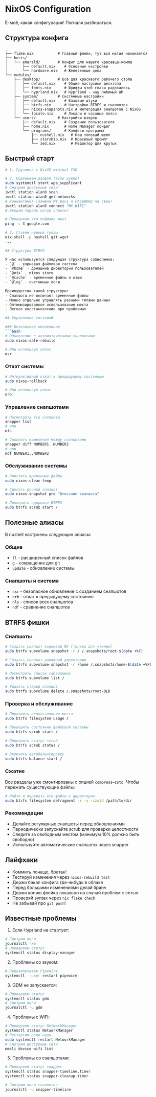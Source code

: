 # NixOS Configuration

Ё-моё, какая конфигурация! Погнали разбираться.

## Структура конфига

```
.
├── flake.nix           # Главный флейк, тут вся магия начинается
├── hosts/
│   └── emerald/        # Конфиг для нашего красавца-компа
│       ├── default.nix    # Основные настройки
│       └── hardware.nix   # Железячные дела
└── modules/
    ├── desktop/        # Всё для красивого рабочего стола
    │   ├── default.nix    # Общие настройки десктопа
    │   ├── fonts.nix      # Шрифты чтоб глаза радовались
    │   └── hyprland.nix   # Hyprland - наш любимый WM
    ├── system/         # Системные настройки
    │   ├── default.nix    # Базовые штуки
    │   ├── btrfs.nix      # Настройки BTRFS и снапшотов
    │   ├── nixos-snapshots.nix # Интеграция снапшотов с NixOS
    │   └── locale.nix     # Локали и часовые пояса
    └── users/          # Настройки юзеров
        ├── default.nix    # Создание пользователя
        ├── home.nix       # Home Manager конфиг
        └── programs/      # Конфиги программ
            ├── nushell.nix   # Наш топовый шелл
            ├── starship.nix  # Красивый промпт
            └── zed.nix       # Редактор для крутых
```

## Быстрый старт

```bash
# 1. Грузимся с NixOS minimal ISO

# 2. Поднимаем вайфай (если нужно)
sudo systemctl start wpa_supplicant
# Смотрим доступные сети
iwctl station wlan0 scan
iwctl station wlan0 get-networks
# Коннектимся (замени MY_WIFI и PASSWORD на свои)
iwctl station wlan0 connect "MY_WIFI"
# Вводим пароль когда спросит

# Проверяем что поймали инет
ping -c 3 google.com

# 3. Ставим нужные тулзы
nix-shell -p nushell git wget
...

## Структура BTRFS

У нас используется следующая структура сабволюмов:
- `@` - корневая файловая система
- `@home` - домашние директории пользователей
- `@nix` - nixos store
- `@cache` - временные файлы и кэши
- `@log` - системные логи

Преимущества такой структуры:
- Снапшоты не включают временные файлы
- Можно отдельно управлять разными типами данных
- Оптимизированное использование места
- Легкое восстановление при проблемах

## Управление системой

### Безопасное обновление
```bash
# Обновление с автоматическими снапшотами
sudo nixos-safe-rebuild

# Или используя алиас
nsr
```

### Откат системы
```bash
# Интерактивный откат к предыдущему состоянию
sudo nixos-rollback

# Или используя алиас
nrb
```

### Управление снапшотами
```bash
# Посмотреть все снапшоты
snapper list
# или
nls

# Сравнить изменения между снапшотами
snapper diff NUMBER1..NUMBER2
# или
ndf NUMBER1..NUMBER2
```

### Обслуживание системы
```bash
# Очистить временные файлы
sudo nixos-clean-temp

# Сделать ручной снапшот
sudo nixos-snapshot pre "Описание снапшота"

# Проверить здоровье BTRFS
sudo btrfs scrub start /
```

## Полезные алиасы

В nushell настроены следующие алиасы:

### Общие
- `ll` - расширенный список файлов
- `g` - сокращение для git
- `update` - обновление системы

### Снапшоты и система
- `nsr` - безопасное обновление с созданием снапшотов
- `nrb` - откат к предыдущему состоянию
- `nls` - список всех снапшотов
- `ndf` - сравнение снапшотов

## BTRFS фишки

### Снапшоты
```bash
# Создать снапшот корневой ФС (только для чтения)
sudo btrfs subvolume snapshot -r / /.snapshots/root-$(date +%F)

# Создать снапшот домашней директории
sudo btrfs subvolume snapshot -r /home /.snapshots/home-$(date +%F)

# Посмотреть список сабволюмов
sudo btrfs subvolume list /

# Удалить старый снапшот
sudo btrfs subvolume delete /.snapshots/root-OLD
```

### Проверка и обслуживание
```bash
# Проверить использование места
sudo btrfs filesystem usage /

# Проверить состояние файловой системы
sudo btrfs scrub start /

# Проверить статус scrub
sudo btrfs scrub status /

# Включить автобалансировку
sudo btrfs balance start /
```

### Сжатие
Все разделы уже смонтированы с опцией `compress=zstd`. Чтобы пережать существующие файлы:
```bash
# Найти и пережать все файлы в директории
sudo btrfs filesystem defragment -r -v -czstd /path/to/dir
```

### Рекомендации
- Делайте регулярные снапшоты перед обновлениями
- Периодически запускайте scrub для проверки целостности
- Следите за свободным местом (минимум 10% должно быть свободно)
- Используйте автоматические снапшоты через snapper

## Лайфхаки

- Коммить почаще, братан!
- Тестируй изменения через `nixos-rebuild test`
- Держи бэкап конфига где-нибудь в облаке
- Перед большими изменениями делай бранч
- Держи копию флейка локально на случай проблем с сетью
- Проверяй syntax через `nix flake check`
- Не забывай про `git push`!

## Известные проблемы

1. Если Hyprland не стартует:
```bash
# Смотрим логи
journalctl -xe
# Проверяем статус
systemctl status display-manager
```

2. Проблемы со звуком:
```bash
# Перезапускаем PipeWire
systemctl --user restart pipewire
```

3. GDM не запускается:
```bash
# Проверяем статус
systemctl status gdm
# Смотрим логи
journalctl -u gdm
```

4. Проблемы с WiFi:
```bash
# Проверяем статус NetworkManager
systemctl status NetworkManager
# Рестартим если надо
sudo systemctl restart NetworkManager
# Смотрим доступные сети
nmcli device wifi list
```

5. Проблемы со снапшотами:
```bash
# Проверяем статус snapper
systemctl status snapper-timeline.timer
systemctl status snapper-cleanup.timer

# Смотрим логи снапшотов
journalctl -u snapper-timeline
```
